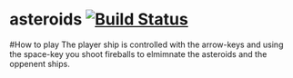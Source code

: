 asteroids [![Build Status](https://travis-ci.org/ec-sft/asteroids.png?branch=master)](https://travis-ci.org/ec-sft/asteroids)
=========

#How to play The player ship is controlled with the arrow-keys and using the
space-key you shoot fireballs to elmimnate the asteroids and the oppenent
ships.
